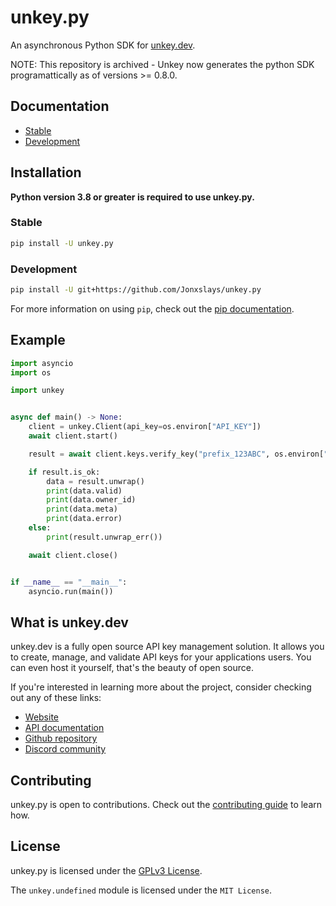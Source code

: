 # unkey.py

An asynchronous Python SDK for [unkey.dev](https://unkey.dev/).

NOTE: This repository is archived - Unkey now generates the python SDK programattically as of versions >= 0.8.0.

## Documentation

- [Stable](https://jonxslays.github.io/unkey.py/)
- [Development](https://jonxslays.github.io/unkey.py/dev/)

## Installation

**Python version 3.8 or greater is required to use unkey.py.**

### Stable

```sh
pip install -U unkey.py
```

### Development

```sh
pip install -U git+https://github.com/Jonxslays/unkey.py
```

For more information on using `pip`, check out the [pip documentation](https://pip.pypa.io/en/stable/).

## Example

```py
import asyncio
import os

import unkey


async def main() -> None:
    client = unkey.Client(api_key=os.environ["API_KEY"])
    await client.start()

    result = await client.keys.verify_key("prefix_123ABC", os.environ["API_ID"])

    if result.is_ok:
        data = result.unwrap()
        print(data.valid)
        print(data.owner_id)
        print(data.meta)
        print(data.error)
    else:
        print(result.unwrap_err())

    await client.close()


if __name__ == "__main__":
    asyncio.run(main())

```

## What is unkey.dev

unkey.dev is a fully open source API key management solution. It allows you to create,
manage, and validate API keys for your applications users. You can even host it yourself,
that's the beauty of open source.

If you're interested in learning more about the project, consider checking out any of these links:

- [Website](https://unkey.dev/)
- [API documentation](https://unkey.dev/docs)
- [Github repository](https://github.com/chronark/unkey)
- [Discord community](https://discord.gg/TmMczTKArw)

## Contributing

unkey.py is open to contributions. Check out the
[contributing guide](https://github.com/Jonxslays/unkey.py/blob/master/CONTRIBUTING.md) to learn how.

## License

unkey.py is licensed under the [GPLv3 License](https://github.com/Jonxslays/unkey.py/blob/master/LICENSE).

The `unkey.undefined` module is licensed under the `MIT License`.
